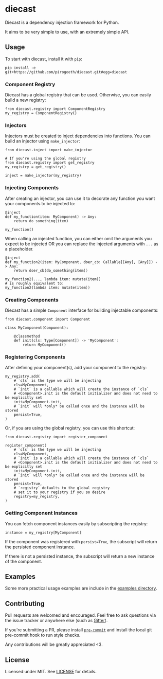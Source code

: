 # diecast

Diecast is a dependency injection framework for Python.

It aims to be very simple to use, with an extremely simple API.

## Usage

To start with diecast, install it with `pip`:

    pip install -e git+https://github.com/pirogoeth/diecast.git#egg=diecast

### Component Registry

Diecast has a global registry that can be used. Otherwise, you can easily build a new registry:

    from diecast.registry import ComponentRegistry
    my_registry = ComponentRegistry()

### Injectors

Injectors must be created to inject dependencies into functions.  You can build an injector using `make_injector`:

    from diecast.inject import make_injector

    # If you're using the global registry
    from diecast.registry import get_registry
    my_registry = get_registry()

    inject = make_injector(my_registry)

### Injecting Components

After creating an injector, you can use it to decorate any function you want your components to be injected to:

    @inject
    def my_function(item: MyComponent) -> Any:
        return do_something(item)

    my_function()

When calling an injected function, you can either omit the arguments you expect to be injected
OR you can replace the injected arguments with `...` as a placeholder.

    @inject
    def my_function2(item: MyComponent, doer_cb: Callable[[Any], [Any]]) -> Any:
        return doer_cb(do_something(item))

    my_function2(..., lambda item: mutate(item))
    # is roughly equivalent to:
    my_function2(lambda item: mutate(item))

### Creating Components

Diecast has a simple `Component` interface for building injectable components:

    from diecast.component import Component

    class MyComponent(Component):

        @classmethod
        def init(cls: Type[Component]) -> 'MyComponent':
            return MyComponent()

### Registering Components

After defining your component(s), add your component to the registry:

    my_registry.add(
        # `cls` is the type we will be injecting
        cls=MyComponent,
        # `init` is a callable which will create the instance of `cls`
        # <Component>.init is the default initializer and does not need to be explicitly set
        init=MyComponent.init,
        # `init` will *only* be called once and the instance will be stored
        persist=True,
    )

Or, if you are using the global registry, you can use this shortcut:

    from diecast.registry import register_component

    register_component(
        # `cls` is the type we will be injecting
        cls=MyComponent,
        # `init` is a callable which will create the instance of `cls`
        # <Component>.init is the default initializer and does not need to be explicitly set
        init=MyComponent.init,
        # `init` will *only* be called once and the instance will be stored
        persist=True,
        # `registry` defaults to the global registry
        # set it to your registry if you so desire
        registry=my_registry,
    )

### Getting Component Instances

You can fetch component instances easily by subscripting the registry:

    instance = my_registry[MyComponent]

If the component was registered with `persist=True`, the subscript will return the
persisted component instance.

If there is not a persisted instance, the subscript will return a new instance
of the component.

## Examples

Some more practical usage examples are include in the [examples directory](/examples/).

## Contributing

Pull requests are welcomed and encouraged.  Feel free to ask questions via the issue tracker or anywhere else (such as [Gitter](https://gitter.im/pirogoeth)).

If you're submitting a PR, please install [`pre-commit`](https://github.com/pre-commit/pre-commit) and install the local git pre-commit hook to run style checks.

Any contributions will be greatly appreciated <3.

## License

Licensed under MIT. See [LICENSE](/LICENSE) for details.
